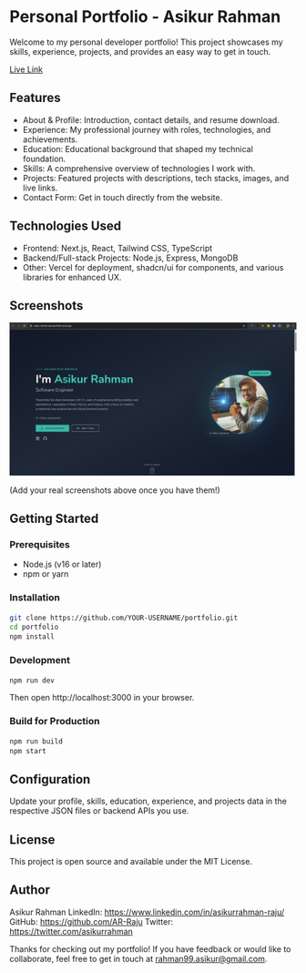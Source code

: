 # Personal Portfolio - Asikur Rahman

Welcome to my personal developer portfolio! This project showcases my skills, experience, projects, and provides an easy way to get in touch.

[Live Link](https://asikur-rahman-swe-portfolio.vercel.app/)

## Features

- About & Profile: Introduction, contact details, and resume download.
- Experience: My professional journey with roles, technologies, and achievements.
- Education: Educational background that shaped my technical foundation.
- Skills: A comprehensive overview of technologies I work with.
- Projects: Featured projects with descriptions, tech stacks, images, and live links.
- Contact Form: Get in touch directly from the website.

## Technologies Used

- Frontend: Next.js, React, Tailwind CSS, TypeScript
- Backend/Full-stack Projects: Node.js, Express, MongoDB
- Other: Vercel for deployment, shadcn/ui for components, and various libraries for enhanced UX.

## Screenshots

![Portfolio Home](./public/me-ss.png?height=300&width=400)

(Add your real screenshots above once you have them!)

## Getting Started

### Prerequisites

- Node.js (v16 or later)
- npm or yarn

### Installation

```bash
git clone https://github.com/YOUR-USERNAME/portfolio.git
cd portfolio
npm install
```

### Development

```bash
npm run dev
```

Then open http://localhost:3000 in your browser.

### Build for Production

```bash
npm run build
npm start
```

## Configuration

Update your profile, skills, education, experience, and projects data in the respective JSON files or backend APIs you use.

## License

This project is open source and available under the MIT License.

## Author

Asikur Rahman
LinkedIn: https://www.linkedin.com/in/asikurrahman-raju/
GitHub: https://github.com/AR-Raju
Twitter: https://twitter.com/asikurrahman

Thanks for checking out my portfolio! If you have feedback or would like to collaborate, feel free to get in touch at rahman99.asikur@gmail.com.
